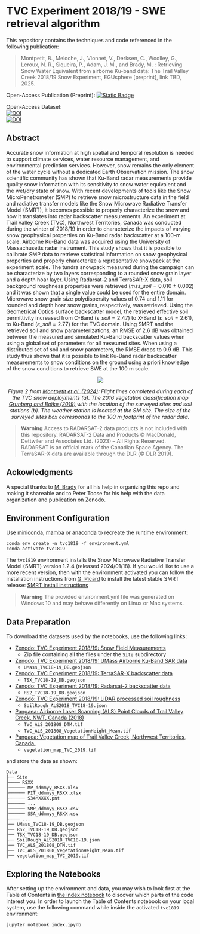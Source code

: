 # TVC Experiment 2018/19 - SWE retrieval algorithm

This repository contains the techniques and code referenced in the following publication:


>  Montpetit, B., Meloche, J., Vionnet, V., Derksen, C., Woolley, G., Leroux, N. R., Siqueira, P., Adam, J. M., and Brady, M. : Retrieving Snow Water Equivalent from airborne Ku-band data: The Trail Valley Creek 2018/19 Snow Experiment, EGUsphere [preprint], link TBD, 2025.


Open-Access Publication (Preprint): [![Static Badge](https://img.shields.io/badge/The_Cryosphere-blue)](https://doi.org/10.5194/egusphere-2024-651)

Open-Access Dataset:  
[![DOI](https://zenodo.org/badge/DOI/10.5281/zenodo.10794207.svg)](https://doi.org/10.5281/zenodo.10794207)  
[![DOI](https://zenodo.org/badge/DOI/10.5281/zenodo.10794918.svg)](https://doi.org/10.5281/zenodo.10794918)   


## Abstract

Accurate snow information at high spatial and temporal resolution is needed to support climate services, water resource management, and environmental prediction services. However, snow remains the only element of the water cycle without a dedicated Earth Observation mission. 
The snow scientific community has shown that Ku-Band radar measurements provide quality snow information with its sensitivity to snow water equivalent and the wet/dry state of snow. 
With recent developments of tools like the Snow MicroPenetrometer (SMP) to retrieve snow microstructure data in the field and radiative transfer models like the Snow Microwave Radiative Transfer Model (SMRT), 
it becomes possible to properly characterize the snow and how it translates into radar backscatter measurements. An experiment at Trail Valley Creek (TVC), Northwest Territories, Canada was conducted during the winter of 2018/19
 in order to characterize the impacts of varying snow geophysical properties on Ku-Band radar backscatter at a 100-m scale. Airborne Ku-Band data was acquired using the University of Massachusetts radar instrument. 
 This study shows that it is possible to calibrate SMP data to retrieve statistical information on snow geophysical properties and properly characterize a representative snowpack at the experiment scale. 
 The tundra snowpack measured during the campaign can be characterize by two layers corresponding to a rounded snow grain layer and a depth hoar layer. Using Radarsat-2 and TerraSAR-X data, soil background roughness properties were retrieved ($mss\_{soil}=0.010\pm0.002$)
 and it was shown that a single value could be used for the entire domain. Microwave snow grain size polydispersity values of 0.74 and 1.11 for rounded and depth hoar snow grains, respectively, was retrieved. Using the Geometrical Optics surface backscatter model, 
 the retrieved effective soil permittivity increased from C-Band ($\varepsilon\_{soil}=2.47$) to X-Band ($\varepsilon\_{soil}=2.61$), to Ku-Band ($\varepsilon\_{soil}=2.77$) for the TVC domain. Using SMRT and the retrieved soil and snow parameterizations, 
 an RMSE of 2.6 dB was obtained between the measured and simulated Ku-Band backscatter values when using a global set of parameters for all measured sites. When using a distributed set of soil and snow parameters, the RMSE drops to 0.9 dB. 
 This study thus shows that it is possible to link Ku-Band radar backscatter measurements to snow conditions on the ground using a priori knowledge of the snow conditions to retrieve SWE at the 100 m scale.

<p align="center">
    <img src="Figures/Figure2.png">
</p>

<p align="center">
    <i>Figure 2 from <a href="https://doi.org/10.5194/egusphere-2024-651">Montpetit et al. (2024)</a>: Flight lines completed during each of the TVC snow deployments (a). The 2016 vegetation classification map <a href="https://doi.pangaea.de/10.1594/PANGAEA.904270">Grunberg and Boïke (2019)</a> with the location of the surveyed sites and soil stations (b). The weather station is located at the SM site. The size of the surveyed sites box corresponds to the 100 m footprint of the radar data.</i>
</p>

> **Warning**
> Access to RADARSAT-2 data products is not included with this repository. RADARSAT-2 Data and Products © MacDonald, Dettwiler and Associates Ltd. (2023) – All Rights Reserved. RADARSAT is an official mark of the Canadian Space Agency. The TerraSAR-X data are available through the DLR (© DLR 2019).

## Ackowledgments

A special thanks to [M. Brady](https://github.com/m9brady) for all his help in organizing this repo and making it shareable and to Peter Toose for his help with the data organization and publication on Zenodo.  

## Environment Configuration

Use [miniconda](https://docs.conda.io/projects/miniconda/en/latest/), [mamba](https://mamba.readthedocs.io/en/latest/) or [anaconda](https://www.anaconda.com/download) to recreate the runtime environment:


```
conda env create -n tvc1819 -f environment.yml
conda activate tvc1819
```

The `tvc1819` environment installs the Snow Microwave Radiative Transfer Model (SMRT) version 1.2.4 (released 2024/01/18). If you would like to use a more recent version, then with the environment activated you can follow the installation instructions from [G. Picard](https://github.com/ghislainp) to install the latest stable SMRT release: [SMRT install instructions](https://github.com/smrt-model/smrt?tab=readme-ov-file#quick-installation)

> **Warning** 
> The provided environment.yml file was generated on Windows 10 and may behave differently on Linux or Mac systems.

## Data Preparation

To download the datasets used by the notebooks, use the following links:

- [Zenodo: TVC Experiment 2018/19: Snow Field Measurements](https://doi.org/10.5281/zenodo.10794207)
  - Zip file containing all the files under the `Site` subdirectory
- [Zenodo: TVC Experiment 2018/19: UMass Airborne Ku-Band SAR data](https://doi.org/10.5281/zenodo.10794918)
  - `UMass_TVC18-19_DB.geojson`
- [Zenodo: TVC Experiment 2018/19: TerraSAR-X backscatter data](https://doi.org/10.5281/zenodo.10794868)
  - `TSX_TVC18-19_DB.geojson`
- [Zenodo: TVC Experiment 2018/19: Radarsat-2 backscatter data](https://doi.org/10.5281/zenodo.10794954)
  - `RS2_TVC18-19_DB.geojson`
- [Zenodo: TVC Experiment 2018/19: LiDAR processed soil roughness](https://doi.org/10.5281/zenodo.10794980)
  - `SoilRough_ALS2018_TVC18-19.json`
- [Pangaea: Airborne Laser Scanning (ALS) Point Clouds of Trail Valley Creek, NWT, Canada (2018)](https://doi.pangaea.de/10.1594/PANGAEA.934387)
  - `TVC_ALS_201808_DTM.tif`
  - `TVC_ALS_201808_VegetationHeight_Mean.tif`
- [Pangaea: Vegetation map of Trail Valley Creek, Northwest Territories, Canada.](https://doi.pangaea.de/10.1594/PANGAEA.904270)
  - `vegetation_map_TVC_2019.tif`

and store the data as shown:

```
Data
├── Site
├──── RSXX
├────── MP_ddmmyy_RSXX.xlsx
├────── PIT_ddmmyy_RSXX.xlsx
├────── S34MXXXX.pnt
├────── ...
├────── SMP_ddmmyy_RSXX.csv
├────── SSA_ddmmyy_RSXX.csv
├──── ...
├── UMass_TVC18-19_DB.geojson
├── RS2_TVC18-19_DB.geojson
├── TSX_TVC18-19_DB.geojson
├── SoilRough_ALS2018_TVC18-19.json
├── TVC_ALS_201808_DTM.tif
├── TVC_ALS_201808_VegetationHeight_Mean.tif
├── vegetation_map_TVC_2019.tif
```

## Exploring the Notebooks

After setting up the environment and data, you may wish to look first at the Table of Contents in [the index notebook](./index.ipynb) to discover which parts of the code interest you. In order to launch the Table of Contents notebook on your local system, use the following command while inside the activated `tvc1819` environment:

```
jupyter notebook index.ipynb
```

